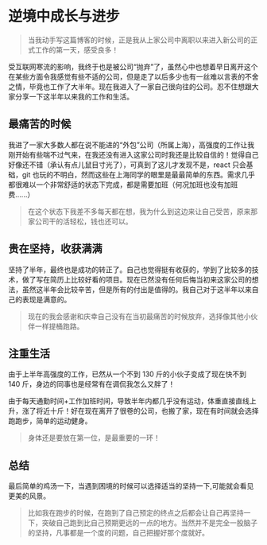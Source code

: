 # 逆境中成长与进步

> 当我动手写这篇博客的时候，正是我从上家公司中离职以来进入新公司的正式工作的第一天，感受良多！

受互联网寒流的影响，我终于也是被公司“抛弃”了，虽然心中也想着早日离开这个在某些方面令我感觉有些不适的公司，但是走了以后多少也有一丝难以言表的不舍之情，毕竟也工作了大半年。现在我进入了一家自己很向往的公司。忍不住想跟大家分享一下这半年以来我的工作和生活。

## 最痛苦的时候

我进了一家大多数人都在说不能进的“外包”公司（所属上海），高强度的工作让我刚开始有些喘不过气来，在我还没有进入这家公司时我还是比较自信的！觉得自己好像还不错（承认有点儿鼠目寸光了），可真到了这儿才发现不是，react 只会基础，git 也玩的不明白，然而这些在上海同学的眼里是最最简单的东西。需求几乎都很难以一个非常舒适的状态下完成，都是需要加班（何况加班也没有加班费......）

> 在这个状态下我差不多每天都在想，我为什么到这边来让自己受苦，原来那家公司干的活轻松，钱也还可以。

## 贵在坚持，收获满满

坚持了半年，最终也是成功的转正了。自己也觉得挺有收获的，学到了比较多的技术，做了写在简历上比较好看的项目。现在已然没有任何后悔当初来这家公司的想法，虽然这半年会比较辛苦，但是所有的付出是值得的。我自己对于这半年以来自己的表现是满意的。

> 现在的我会感谢和庆幸自己没有在当初最痛苦的时候放弃，选择像其他小伙伴一样提桶跑路。

## 注重生活

由于上半年高强度的工作，已然从一个不到 130 斤的小伙子变成了现在快不到 140 斤，身边的同事也是经常有在调侃我怎么又胖了！

由于每天通勤时间+工作加班时间，导致半年内都几乎没有运动，体重直接直线上升，涨了将近十斤！好在现在离开了很卷的公司，也搬了家，现在有时间就会选择跑跑步，简单的运动健身。

> 身体还是要放在第一位，是最重要的一环！

## 总结

最后简单的鸡汤一下，当遇到困境的时候可以选择适当的坚持一下,可能就会看见更美的风景。

> 比如我在跑步的时候，在跑到了自己预定的终点之后都会让自己再坚持一下，突破自己跑到比自己预期更远的一点的地方。当然并不是完全一股脑子的坚持，凡事都是一个度的问题，自己把握好那个度就好。
